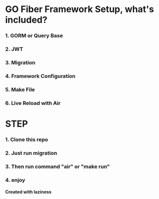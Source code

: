 # GO Fiber Framework Setup, what's included?

### 1. GORM or Query Base
### 2. JWT
### 3. Migration
### 4. Framework Configuration
### 5. Make File
### 6. Live Reload with Air

# STEP
### 1. Clone this repo
### 2. Just run migration
### 3. Then run command "air" or "make run"
### 4. enjoy

#### Created with laziness
